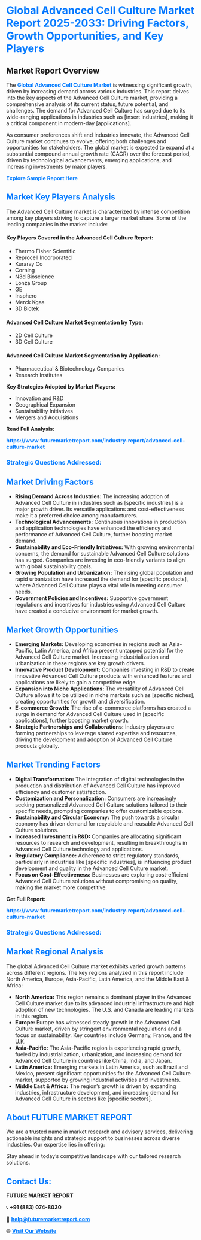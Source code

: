 <h1 style="color: #007BFF;">Global Advanced Cell Culture Market Report 2025-2033: Driving Factors, Growth Opportunities, and Key Players</h1>

<section id="overview">
<h2>Market Report Overview</h2>
<p>The <a href="https://www.futuremarketreport.com/industry-report/advanced-cell-culture-market" style="color: #007BFF; text-decoration: none;"><strong>Global Advanced Cell Culture Market</strong></a> is witnessing significant growth, driven by increasing demand across various industries. This report delves into the key aspects of the Advanced Cell Culture market, providing a comprehensive analysis of its current status, future potential, and challenges. The demand for Advanced Cell Culture has surged due to its wide-ranging applications in industries such as [insert industries], making it a critical component in modern-day [applications].</p>
<p>As consumer preferences shift and industries innovate, the Advanced Cell Culture market continues to evolve, offering both challenges and opportunities for stakeholders. The global market is expected to expand at a substantial compound annual growth rate (CAGR) over the forecast period, driven by technological advancements, emerging applications, and increasing investments by major players.</p>
</section>

<section id="overview">
<p><a href="https://www.futuremarketreport.com/request-sample/reportId=79537" style="color: #007BFF; text-decoration: none;"><strong>Explore Sample Report Here</strong></a></p>
</section>

<section id="key-players">
<h2 style="color: #007BFF;">Market Key Players Analysis</h2>
<p>The Advanced Cell Culture market is characterized by intense competition among key players striving to capture a larger market share. Some of the leading companies in the market include:</p>
<h4>Key Players Covered in the Advanced Cell Culture Report:</h4>
<ul><li>Thermo Fisher Scientific</li><li>Reprocell Incorporated</li><li>Kuraray Co</li><li>Corning</li><li>N3d Bioscience</li><li>Lonza Group</li><li>GE</li><li>Insphero</li><li>Merck Kgaa</li><li>3D Biotek</li></ul>
<h4>Advanced Cell Culture Market Segmentation by Type:</h4>
<ul><li>2D Cell Culture</li><li>3D Cell Culture</li></ul>

<h4>Advanced Cell Culture Market Segmentation by Application:</h4>
<ul><li>Pharmaceutical &amp; Biotechnology Companies</li><li>Research Institutes</li></ul>
<p><strong>Key Strategies Adopted by Market Players:</strong></p>
<ul>
<li>Innovation and R&D</li>
<li>Geographical Expansion</li>
<li>Sustainability Initiatives</li>
<li>Mergers and Acquisitions</li>
</ul>
</section>

<section>
<p><strong>Read Full Analysis: </strong></p><a href="https://www.futuremarketreport.com/industry-report/advanced-cell-culture-market" style="color: #007BFF; text-decoration: none;"><strong>https://www.futuremarketreport.com/industry-report/advanced-cell-culture-market</strong></a>
<h3 style="color: #007BFF;">Strategic Questions Addressed:</h3>
</section>

<section id="driving-factors">
<h2 style="color: #007BFF;">Market Driving Factors</h2>
<ul>
<li><strong>Rising Demand Across Industries:</strong> The increasing adoption of Advanced Cell Culture in industries such as [specific industries] is a major growth driver. Its versatile applications and cost-effectiveness make it a preferred choice among manufacturers.</li>
<li><strong>Technological Advancements:</strong> Continuous innovations in production and application technologies have enhanced the efficiency and performance of Advanced Cell Culture, further boosting market demand.</li>
<li><strong>Sustainability and Eco-Friendly Initiatives:</strong> With growing environmental concerns, the demand for sustainable Advanced Cell Culture solutions has surged. Companies are investing in eco-friendly variants to align with global sustainability goals.</li>
<li><strong>Growing Population and Urbanization:</strong> The rising global population and rapid urbanization have increased the demand for [specific products], where Advanced Cell Culture plays a vital role in meeting consumer needs.</li>
<li><strong>Government Policies and Incentives:</strong> Supportive government regulations and incentives for industries using Advanced Cell Culture have created a conducive environment for market growth.</li>
</ul>
</section>

<section id="growth-opportunities">
<h2 style="color: #007BFF;">Market Growth Opportunities</h2>
<ul>
<li><strong>Emerging Markets:</strong> Developing economies in regions such as Asia-Pacific, Latin America, and Africa present untapped potential for the Advanced Cell Culture market. Increasing industrialization and urbanization in these regions are key growth drivers.</li>
<li><strong>Innovative Product Development:</strong> Companies investing in R&D to create innovative Advanced Cell Culture products with enhanced features and applications are likely to gain a competitive edge.</li>
<li><strong>Expansion into Niche Applications:</strong> The versatility of Advanced Cell Culture allows it to be utilized in niche markets such as [specific niches], creating opportunities for growth and diversification.</li>
<li><strong>E-commerce Growth:</strong> The rise of e-commerce platforms has created a surge in demand for Advanced Cell Culture used in [specific applications], further boosting market growth.</li>
<li><strong>Strategic Partnerships and Collaborations:</strong> Industry players are forming partnerships to leverage shared expertise and resources, driving the development and adoption of Advanced Cell Culture products globally.</li>
</ul>
</section>

<section id="trending-factors">
<h2 style="color: #007BFF;">Market Trending Factors</h2>
<ul>
<li><strong>Digital Transformation:</strong> The integration of digital technologies in the production and distribution of Advanced Cell Culture has improved efficiency and customer satisfaction.</li>
<li><strong>Customization and Personalization:</strong> Consumers are increasingly seeking personalized Advanced Cell Culture solutions tailored to their specific needs, prompting companies to offer customizable options.</li>
<li><strong>Sustainability and Circular Economy:</strong> The push towards a circular economy has driven demand for recyclable and reusable Advanced Cell Culture solutions.</li>
<li><strong>Increased Investment in R&D:</strong> Companies are allocating significant resources to research and development, resulting in breakthroughs in Advanced Cell Culture technology and applications.</li>
<li><strong>Regulatory Compliance:</strong> Adherence to strict regulatory standards, particularly in industries like [specific industries], is influencing product development and quality in the Advanced Cell Culture market.</li>
<li><strong>Focus on Cost-Effectiveness:</strong> Businesses are exploring cost-efficient Advanced Cell Culture solutions without compromising on quality, making the market more competitive.</li>
</ul>
</section>

<section>
<p><strong>Get Full Report: </strong></p><a href="https://www.futuremarketreport.com/industry-report/advanced-cell-culture-market" style="color: #007BFF; text-decoration: none;"><strong>https://www.futuremarketreport.com/industry-report/advanced-cell-culture-market</strong></a>
<h3 style="color: #007BFF;">Strategic Questions Addressed:</h3>
</section>


<section id="regional-analysis">
<h2 style="color: #007BFF;">Market Regional Analysis</h2>
<p>The global Advanced Cell Culture market exhibits varied growth patterns across different regions. The key regions analyzed in this report include North America, Europe, Asia-Pacific, Latin America, and the Middle East & Africa:</p>
<ul>
<li><strong>North America:</strong> This region remains a dominant player in the Advanced Cell Culture market due to its advanced industrial infrastructure and high adoption of new technologies. The U.S. and Canada are leading markets in this region.</li>
<li><strong>Europe:</strong> Europe has witnessed steady growth in the Advanced Cell Culture market, driven by stringent environmental regulations and a focus on sustainability. Key countries include Germany, France, and the U.K.</li>
<li><strong>Asia-Pacific:</strong> The Asia-Pacific region is experiencing rapid growth, fueled by industrialization, urbanization, and increasing demand for Advanced Cell Culture in countries like China, India, and Japan.</li>
<li><strong>Latin America:</strong> Emerging markets in Latin America, such as Brazil and Mexico, present significant opportunities for the Advanced Cell Culture market, supported by growing industrial activities and investments.</li>
<li><strong>Middle East & Africa:</strong> The region’s growth is driven by expanding industries, infrastructure development, and increasing demand for Advanced Cell Culture in sectors like [specific sectors].</li>
</ul>
</section>

<footer>
<h2 style="color: #007BFF;">About FUTURE MARKET REPORT</h2>
<p>We are a trusted name in market research and advisory services, delivering actionable insights and strategic support to businesses across diverse industries. Our expertise lies in offering:</p>

<p>Stay ahead in today’s competitive landscape with our tailored research solutions.</p>

<h2 style="color: #007BFF;">Contact Us:</h2>
<p><strong>FUTURE MARKET REPORT</strong></p>
<p>📞 <strong>+91 (883) 074-8030</strong></p>
<p>📧 <strong><a href="mailto:help@futuremarketreport.com" style="color: #007BFF;">help@futuremarketreport.com</a></strong></p>
<p>🌐 <strong><a href="https://www.futuremarketreport.com/" style="color: #007BFF;">Visit Our Website</a></strong></p>
</footer>
